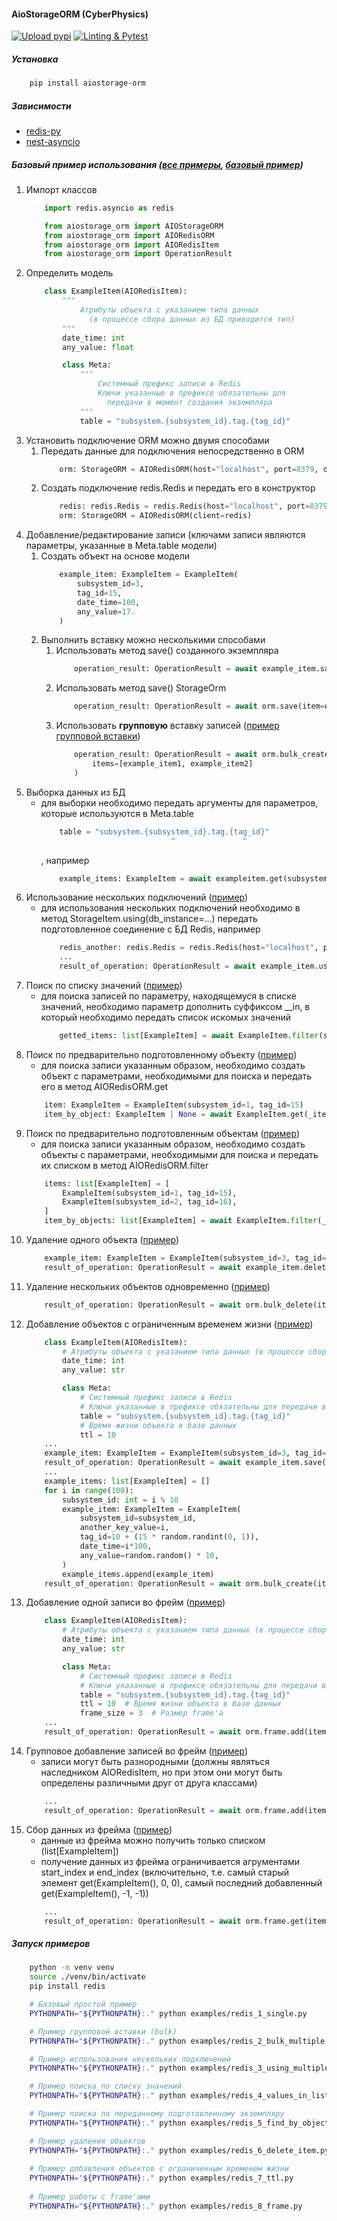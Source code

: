 #### AioStorageORM (CyberPhysics)
[![Upload pypi](https://github.com/CyberPhysics-Platform/aiostorage-orm/actions/workflows/pypi_deploy.yml/badge.svg)](https://github.com/CyberPhysics-Platform/aiostorage-orm/actions/workflows/pypi_deploy.yml)
[![Linting & Pytest](https://github.com/CyberPhysics-Platform/aiostorage-orm/actions/workflows/lint_and_test.yml/badge.svg)](https://github.com/CyberPhysics-Platform/aiostorage-orm/actions/workflows/lint_and_test.yml)
##### Установка
```bash
    pip install aiostorage-orm
```
##### Зависимости
- [redis-py](https://github.com/redis/redis-py)
- [nest-asyncio](https://github.com/erdewit/nest_asyncio)
##### Базовый пример использования ([все примеры](examples/), [базовый пример](examples/redis_1_single.py))
1. Импорт классов
    ```python
        import redis.asyncio as redis

        from aiostorage_orm import AIOStorageORM
        from aiostorage_orm import AIORedisORM
        from aiostorage_orm import AIORedisItem
        from aiostorage_orm import OperationResult
    ```
1. Определить модель
    ```python
        class ExampleItem(AIORedisItem):
            """
                Атрибуты объекта с указанием типа данных
                  (в процессе сбора данных из БД приводится тип)
            """
            date_time: int
            any_value: float

            class Meta:
                """
                    Системный префикс записи в Redis
                    Ключи указанные в префиксе обязательны для
                      передачи в момент создания экземпляра
                """
                table = "subsystem.{subsystem_id}.tag.{tag_id}"
    ```
1. Установить подключение ORM можно двумя способами
    1. Передать данные для подключения непосредственно в ORM
        ```python
            orm: StorageORM = AIORedisORM(host="localhost", port=8379, db=1)
        ```
    1. Создать подключение redis.Redis и передать его в конструктор
        ```python
            redis: redis.Redis = redis.Redis(host="localhost", port=8379, db=1)
            orm: StorageORM = AIORedisORM(client=redis)
        ```
1. Добавление/редактирование записи (ключами записи являются параметры, указанные в Meta.table модели)
    1. Создать объект на основе модели
        ```python
            example_item: ExampleItem = ExampleItem(
                subsystem_id=3,
                tag_id=15,
                date_time=100,
                any_value=17.
            )
        ```
    1. Выполнить вставку можно несколькими способами
        1. Использовать метод save() созданного экземпляра
            ```python
                operation_result: OperationResult = await example_item.save()
            ```
        1. Использовать метод save() StorageOrm
            ```python
                operation_result: OperationResult = await orm.save(item=example_item)
            ```
        1. Использовать **групповую** вставку записей ([пример групповой вставки](examples/redis_2_bulk_multiple.py))
            ```python
                operation_result: OperationResult = await orm.bulk_create(
                    items=[example_item1, example_item2]
                )
            ```
1. Выборка данных из БД
    - для выборки необходимо передать аргументы для параметров, которые используются в Meta.table
        ```python
            table = "subsystem.{subsystem_id}.tag.{tag_id}"
                                     ^               ^
        ```
        , например
        ```python
            example_items: ExampleItem = await exampleitem.get(subsystem_id=3, tag_id=15)
        ```
1. Использование нескольких подключений ([пример](examples/redis_3_using_multiple_connections.py))
    - для использования нескольких подключений необходимо в метод StorageItem.using(db_instance=...) передать
      подготовленное соединение с БД Redis, например
        ```python
            redis_another: redis.Redis = redis.Redis(host="localhost", port=8379, db=17)
            ...
            result_of_operation: OperationResult = await example_item.using(db_instance=redis_another).save()
        ```
1. Поиск по списку значений ([пример](examples/redis_4_values_in_list.py))
    - для поиска записей по параметру, находящемуся в списке значений, необходимо параметр дополнить суффиксом __in, в
      который необходимо передать список искомых значений
        ```python
            getted_items: list[ExampleItem] = await ExampleItem.filter(subsystem_id__in=[21, 23], tag_id=15)
        ```
1. Поиск по предварительно подготовленному объекту ([пример](examples/redis_5_find_by_object.py))
    - для поиска записи указанным образом, необходимо создать объект с параметрами, необходимыми для поиска и передать
      его в метод AIORedisORM.get
    ```python
        item: ExampleItem = ExampleItem(subsystem_id=1, tag_id=15)
        item_by_object: ExampleItem | None = await ExampleItem.get(_item=item)
    ```
1. Поиск по предварительно подготовленным объектам ([пример](examples/redis_5_find_by_object.py))
    - для поиска записи указанным образом, необходимо создать объекты с параметрами, необходимыми для поиска и передать
      их списком в метод AIORedisORM.filter
    ```python
        items: list[ExampleItem] = [
            ExampleItem(subsystem_id=1, tag_id=15),
            ExampleItem(subsystem_id=2, tag_id=16),
        ]
        item_by_objects: list[ExampleItem] = await ExampleItem.filter(_items=items)
    ```
1. Удаление одного объекта ([пример](examples/redis_6_delete_item.py))
    ```python
        example_item: ExampleItem = ExampleItem(subsystem_id=3, tag_id=15)
        result_of_operation: OperationResult = await example_item.delete()
    ```
1. Удаление нескольких объектов одновременно ([пример](examples/redis_6_delete_item.py))
    ```python
        result_of_operation: OperationResult = await orm.bulk_delete(items=example_items)
    ```
1. Добавление объектов с ограниченным временем жизни ([пример](examples/redis_7_ttl.py))
    ```python
        class ExampleItem(AIORedisItem):
            # Атрибуты объекта с указанием типа данных (в процессе сбора данных из БД приводится тип)
            date_time: int
            any_value: str

            class Meta:
                # Системный префикс записи в Redis
                # Ключи указанные в префиксе обязательны для передачи в момент создания экземпляра
                table = "subsystem.{subsystem_id}.tag.{tag_id}"
                # Время жизни объекта в базе данных
                ttl = 10
        ...
        example_item: ExampleItem = ExampleItem(subsystem_id=3, tag_id=15, date_time=100, any_value=17.)
        result_of_operation: OperationResult = await example_item.save()
        ...
        example_items: list[ExampleItem] = []
        for i in range(100):
            subsystem_id: int = i % 10
            example_item: ExampleItem = ExampleItem(
                subsystem_id=subsystem_id,
                another_key_value=i,
                tag_id=10 + (15 * random.randint(0, 1)),
                date_time=i*100,
                any_value=random.random() * 10,
            )
            example_items.append(example_item)
        result_of_operation: OperationResult = await orm.bulk_create(items=example_items)
    ```
1. Добавление одной записи во фрейм ([пример](examples/redis_8_frame.py))
    ```python
        class ExampleItem(AIORedisItem):
            # Атрибуты объекта с указанием типа данных (в процессе сбора данных из БД приводится тип)
            date_time: int
            any_value: str

            class Meta:
                # Системный префикс записи в Redis
                # Ключи указанные в префиксе обязательны для передачи в момент создания экземпляра
                table = "subsystem.{subsystem_id}.tag.{tag_id}"
                ttl = 10  # Время жизни объекта в базе данных
                frame_size = 3  # Размер frame'а
        ...
        result_of_operation: OperationResult = await orm.frame.add(item_or_items=example_item)
    ```
1. Групповое добавление записей во фрейм ([пример](examples/redis_8_frame.py))
    * записи могут быть разнородными (должны являться наследником AIORedisItem, но при этом они могут быть определены
      различными друг от друга классами)
    ```python
        ...
        result_of_operation: OperationResult = await orm.frame.add(item_or_items=[example_item, example_item_2])
    ```
1. Сбор данных из фрейма ([пример](examples/redis_8_frame.py))
    * данные из фрейма можно получить только списком (list[ExampleItem])
    * получение данных из фрейма ограничивается агрументами start_index и end_index (включительно, т.е. самый старый элемент
      get(ExampleItem(), 0, 0), самый последний добавленный get(ExampleItem(), -1, -1))
    ```python
        ...
        result_of_operation: OperationResult = await orm.frame.get(item=example_item)
    ```
##### Запуск примеров
```bash
    python -m venv venv
    source ./venv/bin/activate
    pip install redis

    # Базовый простой пример
    PYTHONPATH="${PYTHONPATH}:." python examples/redis_1_single.py

    # Пример групповой вставки (bulk)
    PYTHONPATH="${PYTHONPATH}:." python examples/redis_2_bulk_multiple.py

    # Пример использования нескольких подключений
    PYTHONPATH="${PYTHONPATH}:." python examples/redis_3_using_multiple_connections.py

    # Пример поиска по списку значений
    PYTHONPATH="${PYTHONPATH}:." python examples/redis_4_values_in_list.py

    # Пример поиска по переданному подготовленному экземпляру
    PYTHONPATH="${PYTHONPATH}:." python examples/redis_5_find_by_object.py

    # Пример удаления объектов  
    PYTHONPATH="${PYTHONPATH}:." python examples/redis_6_delete_item.py
    
    # Пример добавления объектов с ограниченным временем жизни
    PYTHONPATH="${PYTHONPATH}:." python examples/redis_7_ttl.py
    
    # Пример работы с frame'ами
    PYTHONPATH="${PYTHONPATH}:." python examples/redis_8_frame.py
```
